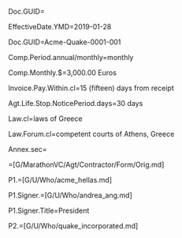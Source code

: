 Doc.GUID=

EffectiveDate.YMD=2019-01-28

Doc.GUID=Acme-Quake-0001-001

Comp.Period.annual/monthly=monthly

Comp.Monthly.$=3,000.00 Euros

Invoice.Pay.Within.cl=15 (fifteen) days from receipt

Agt.Life.Stop.NoticePeriod.days=30 days

Law.cl=laws of Greece

Law.Forum.cl=competent courts of Athens, Greece

Annex.sec=</i>

=[G/MarathonVC/Agt/Contractor/Form/Orig.md]  

P1.=[G/U/Who/acme_hellas.md]

P1.Signer.=[G/U/Who/andrea_ang.md]

P1.Signer.Title=President

P2.=[G/U/Who/quake_incorporated.md]
